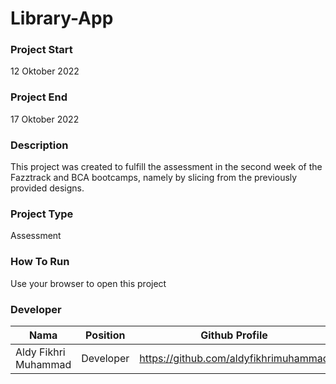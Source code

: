 # Library-App

### Project Start
12 Oktober 2022

### Project End
17 Oktober 2022

### Description
This project was created to fulfill the assessment in the second week of the Fazztrack and BCA bootcamps, namely by slicing from the previously provided designs.

### Project Type
Assessment

### How To Run
Use your browser to open this project

### Developer
| Nama | Position | Github Profile |
| ------ | ------ | ------ |
| Aldy Fikhri Muhammad | Developer | https://github.com/aldyfikhrimuhammad |
